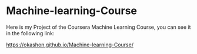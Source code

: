 # Machine-learning-Course
Here is my Project of the Coursera Machine Learning Course, you can see it in the following link:

https://okashon.github.io/Machine-learning-Course/
